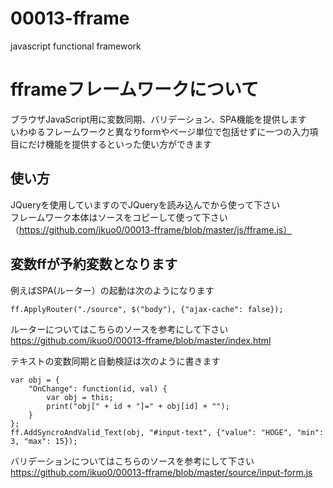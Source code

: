 # 00013-fframe
javascript functional framework

# fframeフレームワークについて
ブラウザJavaScript用に変数同期、バリデーション、SPA機能を提供します  
いわゆるフレームワークと異なりformやページ単位で包括せずに一つの入力項目にだけ機能を提供するといった使い方ができます

## 使い方
JQueryを使用していますのでJQueryを読み込んでから使って下さい  
フレームワーク本体はソースをコピーして使って下さい（https://github.com/ikuo0/00013-fframe/blob/master/js/fframe.js）

## 変数ffが予約変数となります
例えばSPA(ルーター）の起動は次のようになります

```
ff.ApplyRouter("./source", $("body"), {"ajax-cache": false});
```

ルーターについてはこちらのソースを参考にして下さい  
https://github.com/ikuo0/00013-fframe/blob/master/index.html

テキストの変数同期と自動検証は次のように書きます

```
var obj = {
    "OnChange": function(id, val) {
        var obj = this;
        print("obj[" + id + "]=" + obj[id] + "");
    }
};
ff.AddSyncroAndValid_Text(obj, "#input-text", {"value": "HOGE", "min": 3, "max": 15});
```

バリデーションについてはこちらのソースを参考にして下さい  
https://github.com/ikuo0/00013-fframe/blob/master/source/input-form.js

